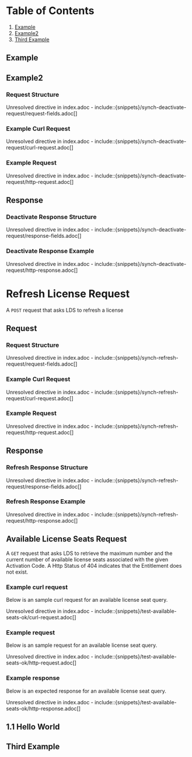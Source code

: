 # Table of Contents
1. [Example](#example)
2. [Example2](#example2)
3. [Third Example](#third-example)

## Example
## Example2

### Request Structure

Unresolved directive in index.adoc - include::{snippets}/synch-deactivate-request/request-fields.adoc\[\]

### Example Curl Request

Unresolved directive in index.adoc - include::{snippets}/synch-deactivate-request/curl-request.adoc\[\]

### Example Request

Unresolved directive in index.adoc - include::{snippets}/synch-deactivate-request/http-request.adoc\[\]

## Response

### Deactivate Response Structure

Unresolved directive in index.adoc - include::{snippets}/synch-deactivate-request/response-fields.adoc\[\]

### Deactivate Response Example

Unresolved directive in index.adoc - include::{snippets}/synch-deactivate-request/http-response.adoc\[\]

# Refresh License Request

A `POST` request that asks LDS to refresh a license

## Request

### Request Structure

Unresolved directive in index.adoc - include::{snippets}/synch-refresh-request/request-fields.adoc\[\]

### Example Curl Request

Unresolved directive in index.adoc - include::{snippets}/synch-refresh-request/curl-request.adoc\[\]

### Example Request

Unresolved directive in index.adoc - include::{snippets}/synch-refresh-request/http-request.adoc\[\]

## Response

### Refresh Response Structure

Unresolved directive in index.adoc - include::{snippets}/synch-refresh-request/response-fields.adoc\[\]

### Refresh Response Example

Unresolved directive in index.adoc - include::{snippets}/synch-refresh-request/http-response.adoc\[\]

## Available License Seats Request

A `GET` request that asks LDS to retrieve the maximum number and the current number of available license seats associated with the given Activation Code. A Http Status of 404 indicates that the Entitlement does not exist.

### Example curl request

Below is an sample curl request for an available license seat query.

Unresolved directive in index.adoc - include::{snippets}/test-available-seats-ok/curl-request.adoc\[\]

### Example request

Below is an sample request for an available license seat query.

Unresolved directive in index.adoc - include::{snippets}/test-available-seats-ok/http-request.adoc\[\]

### Example response

Below is an expected response for an available license seat query.

Unresolved directive in index.adoc - include::{snippets}/test-available-seats-ok/http-response.adoc\[\]

## 1.1 Hello World

## Third Example

